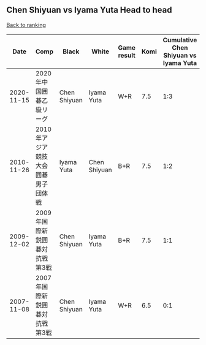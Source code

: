 ## Chen Shiyuan vs Iyama Yuta Head to head

[Back to ranking](../../index.md)




| **Date** | **Comp** | **Black** | **White** | **Game result** | **Komi** | **Cumulative Chen Shiyuan vs Iyama Yuta** | **Chen Shiyuan streak** | **Iyama Yuta streak** | 
| --- | --- | --- | --- | --- | --- | --- | --- | --- |
| 2020-11-15 | 2020年中国囲碁乙級リーグ | Chen Shiyuan | Iyama Yuta | W+R | 7.5 | 1:3 | 0 | 2 | 
| 2010-11-26 | 2010年アジア競技大会囲碁男子団体戦 | Iyama Yuta | Chen Shiyuan | B+R | 7.5 | 1:2 | 0 | 1 | 
| 2009-12-02 | 2009年国際新鋭囲碁対抗戦第3戦 | Chen Shiyuan | Iyama Yuta | B+R | 7.5 | 1:1 | 1 | 0 | 
| 2007-11-08 | 2007年国際新鋭囲碁対抗戦第3戦 | Chen Shiyuan | Iyama Yuta | W+R | 6.5 | 0:1 | 0 | 1 |




